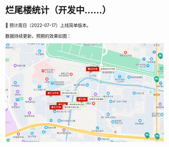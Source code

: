 # 烂尾楼统计（开发中……）
📅 预计周日（2022-07-17）上线简单版本。

数据持续更新，预期的效果如图：

![alt text](https://github.com/ritajie/incomplete-projects/blob/master/incomplete_projects/static/img/demo.png?raw=true)
